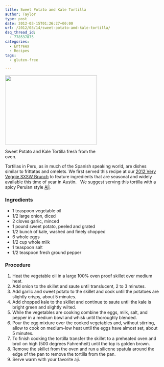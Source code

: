 ```yaml
---
title: Sweet Potato and Kale Tortilla
author: Taylor
type: post
date: 2012-03-15T01:26:27+00:00
url: /2012/03/14/sweet-potato-and-kale-tortilla/
dsq_thread_id:
  - 778537875
categories:
  - Entrees
  - Recipes
tags:
  - gluten-free

---
```

<div id="attachment_198" style="width: 310px" class="wp-caption alignright">
  <a href="{{% mediaroot %}}uploads/2012/03/P31583371.jpg" rel="lightbox[151]"><img class="size-medium wp-image-198" title="Sweet Potato Tortilla" src="{{% mediaroot %}}uploads/2012/03/P31583371-300x225.jpg" alt="" width="300" height="225" srcset="{{% mediaroot %}}uploads/2012/03/P31583371-300x225.jpg 300w, {{% mediaroot %}}uploads/2012/03/P31583371-1024x768.jpg 1024w, {{% mediaroot %}}uploads/2012/03/P31583371-400x300.jpg 400w" sizes="(max-width: 300px) 100vw, 300px" /></a>
  
  <p class="wp-caption-text">
    Sweet Potato and Kale Tortilla fresh from the oven.
  </p>
</div>

Tortillas in Peru, as in much of the Spanish speaking world, are dishes similar to frittatas and omelets. We first served this recipe at our [2012 Very Veggie SXSW Brunch][1] to feature ingredients that are seasonal and widely available this time of year in Austin.   We suggest serving this tortilla with a spicy Peruian style [Aji][2].

### Ingredients

  * 1 teaspoon vegetable oil
  * 1/2 large onion, diced
  * 2 cloves garlic, minced
  * 1 pound sweet potato, peeled and grated
  * 1/2 bunch of kale, washed and finely chopped
  * 6 whole eggs
  * 1/2 cup whole milk
  * 1 teaspoon salt
  * 1/2 teaspoon fresh ground pepper

### Procedure

  1. Heat the vegetable oil in a large 100% oven proof skillet over medium heat.
  2. Add onion to the skillet and saute until translucent, 2 to 3 minutes.
  3. Add garlic and sweet potato to the skillet and cook until the potatoes are slightly crispy, about 5 minutes.
  4. Add chopped kale to the skillet and continue to saute until the kale is bright green and slightly wilted.
  5. While the vegetables are cooking combine the eggs, milk, salt, and pepper in a medium bowl and whisk until thoroughly blended.
  6. Pour the egg mixture over the cooked vegetables and, without stirring, allow to cook on medium-low heat until the eggs have almost set, about 5 minutes.
  7. To finish cooking the tortilla transfer the skillet to a preheated oven and broil on high (500 degrees Fahrenheit) until the top is golden brown.
  8. Remove the skillet from the oven and run a silicone spatula around the edge of the pan to remove the tortilla from the pan.
  9. Serve warm with your favorite aji.

&nbsp;

 [1]: http://kitchen.coseppi.com/news/ "News"
 [2]: http://kitchen.coseppi.com/2012/03/aji-rojo/ "Ají Rojo"